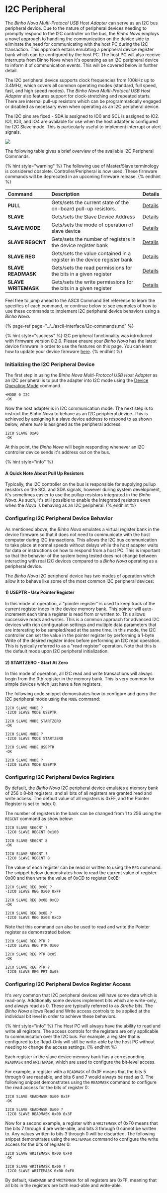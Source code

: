 # I2C Peripheral

The _Binho Nova Multi-Protocol USB Host Adapter_ can serve as an I2C bus peripheral device. Due to the nature of peripheral devices needing to promptly respond to the I2C controller on the bus, the _Binho Nova_ employs a novel approach to handling the communication on the device side to eliminate the need for communicating with the host PC during the I2C transaction. This approach entails emulating a peripheral device register bank which can be configured by the host PC. The host PC will also receive interrupts from Binho Nova when it's operating as an I2C peripheral device to inform it of communication events. This will be covered below in further detail.

The I2C peripheral device supports clock frequencies from 100kHz up to 3.4MHz, which covers all common operating modes \(standard, full speed, fast, and high speed modes\). The _Binho Nova Multi-Protocol USB Host Adapter_ also features support for clock-stretching and repeated starts. There are internal pull-up resistors which can be programmatically engaged or disabled as necessary even when operating as an I2C peripheral device.

The I2C pins are fixed - SDA is assigned to IO0 and SCL is assigned to IO2. IO1, IO3, and IO4 are available for use when the host adapter is configured for I2C Slave mode. This is particularly useful to implement interrupt or alert signals.

![](../../../.gitbook/assets/image%20%2828%29.png)

The following table gives a brief overview of the available I2C Peripheral Commands.

{% hint style="warning" %}
The following use of Master/Slave terminology is considered obsolete. Controller/Peripheral is now used. These firmware commands will be deprecated in an upcoming firmware release.
{% endhint %}

| Command | Description | Details |
| :--- | :--- | :--- |
| **PULL** | Gets/sets the current state of the on-board pull-up resistors. | [Details](https://support.binho.io/user-guide/ascii-interface/i2c-commands#pull) |
| **SLAVE** | Gets/sets the Slave Device Address | [Details](https://support.binho.io/user-guide/ascii-interface/i2c-commands#slave) |
| **SLAVE MODE** | Gets/sets the mode of operation of slave device | [Details](https://support.binho.io/user-guide/ascii-interface/i2c-commands#slave-mode) |
| **SLAVE REGCNT** | Gets/sets the number of registers in the device register bank | [Details](https://support.binho.io/user-guide/ascii-interface/i2c-commands#slave-regcnt) |
| **SLAVE REG** | Gets/sets the value contained in a register in the device register bank | [Details](https://support.binho.io/user-guide/ascii-interface/i2c-commands#slave-reg) |
| **SLAVE READMASK** | Gets/sets the read permissions for the bits in a given register | [Details](https://support.binho.io/user-guide/ascii-interface/i2c-commands#slave-readmask) |
| **SLAVE WRITEMASK** | Gets/sets the write permissions for the bits in a given register | [Details](https://support.binho.io/user-guide/ascii-interface/i2c-commands#slave-writemask) |

Feel free to jump ahead to the ASCII Command Set reference to learn the specifics of each command, or continue below to see examples of how to use these commands to implement I2C peripheral device behaviors using a _Binho Nova_.

{% page-ref page="../../ascii-interface/i2c-commands.md" %}

{% hint style="success" %}
I2C peripheral functionality was introduced with firmware version 0.2.0. Please ensure your _Binho Nova_ has the latest device firmware in order to use the features on this page. You can learn how to update your device firmware [here](https://support.binho.io/software/how-to/how-to-update-firmware).
{% endhint %}

### Initializing the I2C Peripheral Device

The first step in using the _Binho Nova Multi-Protocol USB Host Adapter_ as an I2C peripheral is to put the adapter into I2C mode using the [Device Operating Mode](https://support.binho.io/user-guide/using-the-device/device-settings#operating-mode) command.

```text
+MODE 0 I2C
-OK
```

Now the host adapter is in I2C communication mode. The next step is to instruct the Binho Nova to behave as an I2C peripheral device. This is achieved by assigning it a slave device address to respond to as shown below, where `0xA0` is assigned as the peripheral address.

```text
I2C0 SLAVE 0xA0
-OK
```

At this point, the _Binho Nova_ will begin responding whenever an I2C controller device sends it's address out on the bus.

{% hint style="info" %}
#### A Quick Note About Pull Up Resistors

Typically, the I2C controller on the bus is responsible for supplying pullup resistors on the SCL and SDA signals, however during system development, it's sometimes easier to use the pullup resistors integrated in the _Binho Nova_. As such, it's still possible to enable the integrated resistors even when the _Nova_ is behaving as an I2C peripheral.
{% endhint %}

### Configuring I2C Peripheral Device Behavior

As mentioned above, the _Binho Nova_ emulates a virtual register bank in the device firmware so that it does not need to communicate with the host computer during I2C transactions. This allows the I2C bus communication to take place at normal speeds without delays while the host adapter waits for data or instructions on how to respond from a host PC. This is important so that the behavior of the system being tested does not change between interacting with real I2C devices compared to a _Binho Nova_ operating as a peripheral device.

The _Binho Nova_ I2C peripheral device has two modes of operation which allow it to behave like some of the most common I2C peripheral devices:

#### 1\) USEPTR - Use Pointer Register

In this mode of operation, a "pointer register" is used to keep track of the current register index in the device memory bank. This pointer will auto-increment each time a register is read from or written to. This allows successive reads and writes. This is a common approach for advanced I2C devices with rich configuration settings and multiple data parameters that are interesting to be sampled/read at the same time. In this mode, the I2C controller can set the value in the pointer register by performing a 1-byte Write of the desired register index before performing an I2C read operation. This is typically referred to as a "read register" operation. Note that this is the default mode upon I2C peripheral initialization.

#### 2\) STARTZERO - Start At Zero

In this mode of operation, all I2C read and write transactions will always begin from the 0th register in the memory bank. This is very common for simple devices which just have a few registers.

The following code snippet demonstrates how to configure and query the I2C peripheral mode using the `MODE` command:

```text
I2C0 SLAVE MODE ?
-I2C0 SLAVE MODE USEPTR

I2C0 SLAVE MODE STARTZERO
-OK

I2C0 SLAVE MODE ?
-I2C0 SLAVE MODE STARTZERO

I2C0 SLAVE MODE USEPTR
-OK

I2C0 SLAVE MODE ?
-I2C0 SLAVE MODE USEPTR
```

### Configuring I2C Peripheral Device Registers

By default, the _Binho Nova_ I2C peripheral device emulates a memory bank of 256 x 8-bit registers, and all bits of all registers are granted read and write access. The default value of all registers is 0xFF, and the Pointer Register is set to index 0.

The number of registers in the bank can be changed from 1 to 256 using the `REGCNT` command as show below:

```text
I2C0 SLAVE REGCNT ?
-I2C0 SLAVE REGCNT 0x100

I2C0 SLAVE REGCNT 8
-OK

I2C0 SLAVE REGCNT ?
-I2C0 SLAVE REGCNT 8
```

The value of each register can be read or written to using the `REG` command. The snippet below demonstrates how to read the current value of register 0x00 and then write the value of 0xCD to register 0x0B:

```text
I2C0 SLAVE REG 0x00 ?
-I2C0 SLAVE REG 0x00 0xFF

I2C0 SLAVE REG 0x0B 0xCD
-OK

I2C0 SLAVE REG 0x0B ?
-I2C0 SLAVE REG 0x0B 0xCD
```

Note that this command can also be used to read and write the Pointer register as demonstrated below:

```text
I2C0 SLAVE REG PTR ?
-I2C0 SLAVE REG PTR 0x00

I2C0 SLAVE REG PTR 0x05
-OK

I2C0 SLAVE REG PTR ?
-I2C0 SLAVE REG PRT 0x05
```

### Configuring I2C Peripheral Device Register Access

It's very common that I2C peripheral devices will have some data which is read-only. Additionally some devices implement bits which are write-only, and always read as 0. These are typically referred to as _Strobe_ bits. The _Binho Nova_ allows Read and Write access controls to be applied at the individual bit level in order to achieve these behaviors.

{% hint style="info" %}
The Host PC will always have the ability to read and write all registers. The access controls for the registers are only applicable to communication over the I2C bus. For example, a register that is configured to be Read-Only will still be write-able by the host PC without needing to change the access settings.
{% endhint %}

Each register in the slave device memory bank has a corresponding `READMASK` and `WRITEMASK`, which are used to configure the bit-level access. 

For example, a register with a `READMASK` of 0x3F means that the bits 5 through 0 are readable, and bits 6 and 7 would always be read as 0. The following snippet demonstrates using the `READMASK` command to configure the read access for the bits of register 0:

```text
I2C0 SLAVE READMASK 0x00 0x3F
-OK

I2C0 SLAVE READMASK 0x00 ?
-I2C0 SLAVE READMASK 0x00 0x3F
```

Now for a second example, a register with a `WRITEMASK` of 0xF0 means that the bits 7 through 4 are write-able, and bits 3 through 0 cannot be written to. Any values written to bits 3 through 0 will be discarded. The following snippet demonstrates using the `WRITEMASK` command to configure the write access for the bits of register 0:

```text
I2C0 SLAVE WRITEMASK 0x00 0xF0
-OK

I2C0 SLAVE WRITEMASK 0x00 ?
-I2C0 SLAVE WRITEMASK 0x00 0xF0
```

By default, `READMASK` and `WRITEMASK` for all registers are 0xFF, meaning that all bits in the registers are both read-able and write-able.

